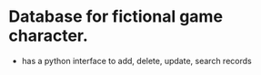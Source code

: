 # Database for fictional game character.
 - has a python interface to add, delete, update, search records
